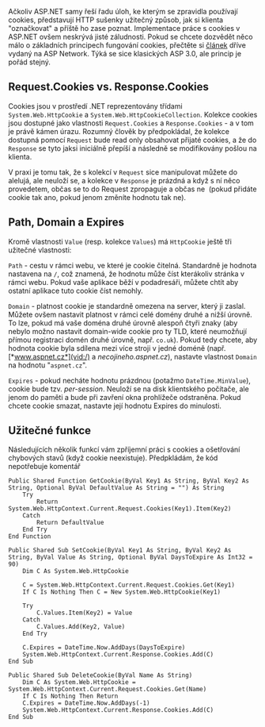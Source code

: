 <!-- dcterms:identifier = aspnetcz#8 -->
<!-- dcterms:title = Sušenky.NET -->
<!-- dcterms:abstract = Ačkoliv ASP.NET samy řeší řadu úloh, ke kterým se zpravidla používají cookies, představují HTTP sušenky užitečný způsob, jak si klienta "označkovat" a příště ho zase poznat. Implementace práce s cookies v ASP.NET ovšem neskrývá jisté záludnosti. -->
<!-- np9:categoryId = 1 -->
<!-- x4w:category = Programování -->
<!-- np9:authorId = 1 -->
<!-- np9:authorEmail = michal.valasek@altairis.cz -->
<!-- dcterms:creator = Michal Altair Valášek -->
<!-- dcterms:created = 2005-01-08T23:59:57.61+01:00 -->
<!-- dcterms:dateAccepted = 2005-01-08T23:59:57.61+01:00 -->

Ačkoliv ASP.NET samy řeší řadu úloh, ke kterým se zpravidla používají cookies, představují HTTP sušenky užitečný způsob, jak si klienta "označkovat" a příště ho zase poznat. Implementace práce s cookies v ASP.NET ovšem neskrývá jisté záludnosti. Pokud se chcete dozvědět něco málo o základních principech fungování cookies, přečtěte si [článek](http://archive.aspnetwork.cz/art/clanek.asp?id=151) dříve vydaný na ASP Network. Týká se sice klasických ASP 3.0, ale princip je pořád stejný.

## Request.Cookies vs. Response.Cookies

Cookies jsou v prostředí .NET reprezentovány třídami `System.Web.HttpCookie` a `System.Web.HttpCookieCollection`. Kolekce cookies jsou dostupné jako vlastnosti `Request.Cookies` a `Response.Cookies` - a v tom je právě kámen úrazu. Rozumný člověk by předpokládal, že kolekce dostupná pomocí `Request` bude read only obsahovat přijaté cookies, a že do `Response` se tyto jaksi iniciálně přepíší a následně se modifikovány pošlou na klienta.

V praxi je tomu tak, že s kolekcí v `Request` sice manipulovat můžete do alelujá, ale neuloží se, a kolekce v `Response` je prázdná a když s ní něco provedetem, občas se to do Request zpropaguje a občas ne  (pokud přidáte cookie tak ano, pokud jenom změníte hodnotu tak ne).

## Path, Domain a Expires

Kromě vlastnosti `Value` (resp. kolekce `Values`) má `HttpCookie` ještě tři užitečné vlastnosti:

`Path` - cestu v rámci webu, ve které je cookie čitelná. Standardně je hodnota nastavena na `/`, což znamená, že hodnotu může číst kterákoliv stránka v rámci webu. Pokud vaše aplikace běží v podadresáři, můžete chtít aby ostatní aplikace tuto cookie číst nemohly.

`Domain` - platnost cookie je standardně omezena na server, který ji zaslal. Můžete ovšem nastavit platnost v rámci celé domény druhé a nižší úrovně. To lze, pokud má vaše doména druhé úrovně alespoň čtyři znaky (aby nebylo možno nastavit domain-wide cookie pro ty TLD, které neumožňují přímou registraci domén druhé úrovně, např. `co.uk`). Pokud tedy chcete, aby hodnota cookie byla sdílena mezi více stroji v jedné doméně (např. [*www.aspnet.cz*](vid:/) a *necojineho.aspnet.cz*), nastavte vlastnost `Domain` na hodnotu "`aspnet.cz`".

`Expires` - pokud necháte hodnotu prázdnou (potažmo `DateTime.MinValue`), cookie bude tzv. *per-session*. Neuloží se na disk klientského počítače, ale jenom do paměti a bude při zavření okna prohlížeče odstraněna. Pokud chcete cookie smazat, nastavte její hodnotu Expires do minulosti.

## Užitečné funkce

Následujících několik funkcí vám zpříjemní práci s cookies a ošetřování chybových stavů (když cookie neexistuje). Předpkládám, že kód nepotřebuje komentář

    Public Shared Function GetCookie(ByVal Key1 As String, ByVal Key2 As String, Optional ByVal DefaultValue As String = "") As String
        Try
            Return System.Web.HttpContext.Current.Request.Cookies(Key1).Item(Key2)
        Catch
            Return DefaultValue
        End Try
    End Function

    Public Shared Sub SetCookie(ByVal Key1 As String, ByVal Key2 As String, ByVal Value As String, Optional ByVal DaysToExpire As Int32 = 90)
        Dim C As System.Web.HttpCookie

        C = System.Web.HttpContext.Current.Request.Cookies.Get(Key1)
        If C Is Nothing Then C = New System.Web.HttpCookie(Key1)

        Try
            C.Values.Item(Key2) = Value
        Catch
            C.Values.Add(Key2, Value)
        End Try

        C.Expires = DateTime.Now.AddDays(DaysToExpire)
        System.Web.HttpContext.Current.Response.Cookies.Add(C)
    End Sub

    Public Shared Sub DeleteCookie(ByVal Name As String)
        Dim C As System.Web.HttpCookie = System.Web.HttpContext.Current.Request.Cookies.Get(Name)
        If C Is Nothing Then Return
        C.Expires = DateTime.Now.AddDays(-1)
        System.Web.HttpContext.Current.Response.Cookies.Add(C)
    End Sub